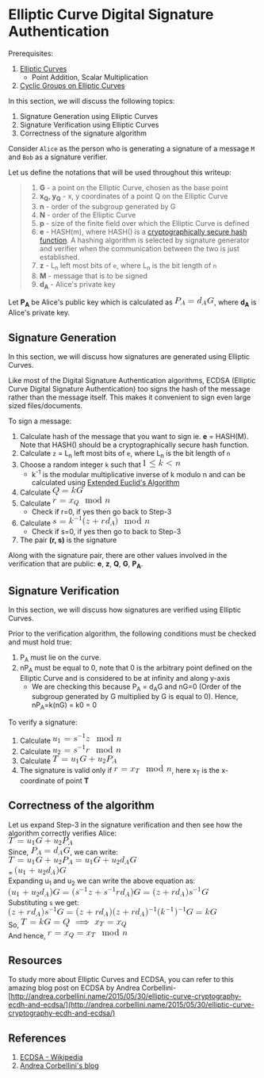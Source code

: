 # Elliptic Curve Digital Signature Authentication

Prerequisites:
1. [Elliptic Curves](../../Elliptic-Curves/)
   + Point Addition, Scalar Multiplication
2. [Cyclic Groups on Elliptic Curves](https://github.com/ashutosh1206/Crypton/tree/master/Discrete-Logarithm-Problem/Elliptic-Curve-DLP#defining-cyclic-group-over-elliptic-curves)
  
  

In this section, we will discuss the following topics:  
1. Signature Generation using Elliptic Curves
2. Signature Verification using Elliptic Curves
3. Correctness of the signature algorithm
  
  

Consider `Alice` as the person who is generating a signature of a message `M` and `Bob` as a signature verifier.  
  
  
Let us define the notations that will be used throughout this writeup:  
> 1. <strong>G</strong> - a point on the Elliptic Curve, chosen as the base point
> 2. <strong>x<sub>Q</sub>, y<sub>Q</sub></strong> - x, y coordinates of a point Q on the Elliptic Curve
> 3. **n** - order of the subgroup generated by G
> 4. **N** - order of the Elliptic Curve
> 5. **p** - size of the finite field over which the Elliptic Curve is defined
> 6. **e** - HASH(m), where HASH() is a [cryptographically secure hash function](https://en.wikipedia.org/wiki/Security_of_cryptographic_hash_functions#Provably_secure_hash_functions). A hashing algorithm is selected by signature generator and verifier when the communication between the two is just established.
> 7. **z** - L<sub>n</sub> left most bits of `e`, where L<sub>n</sub> is the bit length of `n`
> 8. **M** - message that is to be signed
> 9. <strong>d<sub>A</sub></strong> - Alice's private key
  

Let <strong>P<sub>A</sub></strong> be Alice's public key which is calculated as ![picture](Pictures/7.gif), where <strong>d<sub>A</sub></strong> is Alice's private key.  
  

## Signature Generation
In this section, we will discuss how signatures are generated using Elliptic Curves.  
  
Like most of the Digital Signature Authentication algorithms,  ECDSA (Elliptic Curve Digital Signature Authentication) too signs the hash of the message rather than the message itself. This makes it convenient to sign even large sized files/documents.  
  
To sign a message:  
1. Calculate hash of the message that you want to sign ie. **e** = HASH(M). Note that HASH() should be a cryptographically secure hash function.
2. Calculate `z` = L<sub>n</sub> left most bits of `e`, where L<sub>n</sub> is the bit length of `n`
3. Choose a random integer `k` such that ![picture](Pictures/1.gif)
   + k<sup>-1</sup> is the modular multiplicative inverse of k modulo n and can be calculated using [Extended Euclid's Algorithm](https://en.wikipedia.org/wiki/Extended_Euclidean_algorithm)
4. Calculate ![picture](Pictures/2.gif)
5. Calculate ![picture](Pictures/3.gif)
   + Check if r=0, if yes then go back to Step-3
6. Calculate ![picture](Pictures/4.gif)
   + Check if s=0, if yes then go to back to Step-3
7. The pair **(r, s)** is the signature
  

Along with the signature pair, there are other values involved in the verification that are public: **e**, **z**, <strong>Q</strong>, **G**, <strong>P<sub>A</sub></strong>.
  
  

## Signature Verification
In this section, we will discuss how signatures are verified using Elliptic Curves.  
  
Prior to the verification algorithm, the following conditions must be checked and must hold true:
1. P<sub>A</sub> must lie on the curve.
2. nP<sub>A</sub> must be equal to 0, note that 0 is the arbitrary point defined on the Elliptic Curve and is considered to be at infinity and along y-axis
   + We are checking this because P<sub>A</sub> = d<sub>A</sub>G and nG=0 (Order of the subgroup generated by G multiplied by G is equal to 0). Hence, nP<sub>A</sub>=k(nG) = k0 = 0
  

To verify a signature:  
1. Calculate ![picture](Pictures/5.gif)
2. Calculate ![picture](Pictures/6.gif)
3. Calculate ![picture](Pictures/8.gif)
4. The signature is valid only if ![picture](Pictures/9.gif), here x<sub>T</sub> is the x-coordinate of point **T**
  
  

## Correctness of the algorithm
Let us expand Step-3 in the signature verification and then see how the algorithm correctly verifies Alice:  
![picture](Pictures/8.gif)  
Since, ![picture](Pictures/7.gif), we can write:  
![picture](Pictures/10.gif)  
= ![picture](Pictures/11.gif)  
Expanding u<sub>1</sub> and u<sub>2</sub> we can write the above equation as:  
![picture](Pictures/12.gif)  
Substituting `s` we get:  
![picture](Pictures/13.gif)  
So, ![picture](Pictures/14.gif)  
And hence, ![picture](Pictures/15.gif)
  
  
## Resources
To study more about Elliptic Curves and ECDSA, you can refer to this amazing blog post on ECDSA by Andrea Corbellini- [http://andrea.corbellini.name/2015/05/30/elliptic-curve-cryptography-ecdh-and-ecdsa/](http://andrea.corbellini.name/2015/05/30/elliptic-curve-cryptography-ecdh-and-ecdsa/)  
  
  
## References
1. [ECDSA - Wikipedia](https://en.wikipedia.org/wiki/Elliptic_Curve_Digital_Signature_Algorithm)
2. [Andrea Corbellini's blog](http://andrea.corbellini.name/2015/05/30/elliptic-curve-cryptography-ecdh-and-ecdsa/)